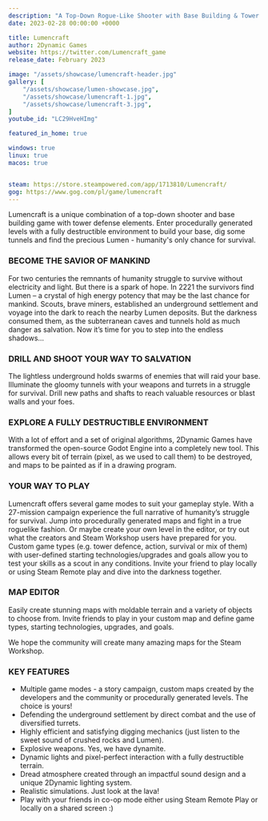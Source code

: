 ```yaml
---
description: "A Top-Down Rogue-Like Shooter with Base Building & Tower Defense."
date: 2023-02-28 00:00:00 +0000

title: Lumencraft
author: 2Dynamic Games
website: https://twitter.com/Lumencraft_game
release_date: February 2023

image: "/assets/showcase/lumencraft-header.jpg"
gallery: [
	"/assets/showcase/lumen-showcase.jpg",
	"/assets/showcase/lumencraft-1.jpg",
	"/assets/showcase/lumencraft-3.jpg",
]
youtube_id: "LC29HveHImg"

featured_in_home: true

windows: true
linux: true
macos: true


steam: https://store.steampowered.com/app/1713810/Lumencraft/
gog: https://www.gog.com/pl/game/lumencraft
---
```


Lumencraft is a unique combination of a top-down shooter and base building game with tower defense elements. Enter procedurally generated levels with a fully destructible environment to build your base, dig some tunnels and find the precious Lumen - humanity's only chance for survival.

### BECOME THE SAVIOR OF MANKIND
For two centuries the remnants of humanity struggle to survive without electricity and light. But there is a spark of hope. In 2221 the survivors find Lumen – a crystal of high energy potency that may be the last chance for mankind. Scouts, brave miners, established an underground settlement and voyage into the dark to reach the nearby Lumen deposits. But the darkness consumed them, as the subterranean caves and tunnels hold as much danger as salvation. Now it’s time for you to step into the endless shadows…

### DRILL AND SHOOT YOUR WAY TO SALVATION
The lightless underground holds swarms of enemies that will raid your base. Illuminate the gloomy tunnels with your weapons and turrets in a struggle for survival. Drill new paths and shafts to reach valuable resources or blast walls and your foes.

### EXPLORE A FULLY DESTRUCTIBLE ENVIRONMENT
With a lot of effort and a set of original algorithms, 2Dynamic Games have transformed the open-source Godot Engine into a completely new tool. This allows every bit of terrain (pixel, as we used to call them) to be destroyed, and maps to be painted as if in a drawing program.

### YOUR WAY TO PLAY
Lumencraft offers several game modes to suit your gameplay style. With a 27-mission campaign experience the full narrative of humanity’s struggle for survival. Jump into procedurally generated maps and fight in a true roguelike fashion. Or maybe create your own level in the editor, or try out what the creators and Steam Workshop users have prepared for you. Custom game types (e.g. tower defence, action, survival or mix of them) with user-defined starting technologies/upgrades and goals allow you to test your skills as a scout in any conditions. Invite your friend to play locally or using Steam Remote play and dive into the darkness together.

### MAP EDITOR

Easily create stunning maps with moldable terrain and a variety of objects to choose from. Invite friends to play in your custom map and define game types, starting technologies, upgrades, and goals.

We hope the community will create many amazing maps for the Steam Workshop.

### KEY FEATURES

- Multiple game modes - a story campaign, custom maps created by the developers and the community or procedurally generated levels. The choice is yours!
- Defending the underground settlement by direct combat and the use of diversified turrets.
- Highly efficient and satisfying digging mechanics (just listen to the sweet sound of crushed rocks and Lumen).
- Explosive weapons. Yes, we have dynamite.
- Dynamic lights and pixel-perfect interaction with a fully destructible terrain.
- Dread atmosphere created through an impactful sound design and a unique 2Dynamic lighting system.
- Realistic simulations. Just look at the lava!
- Play with your friends in co-op mode either using Steam Remote Play or locally on a shared screen :)
